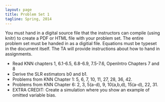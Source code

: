 ```yaml
---
layout: page
title: Problem Set 1
tagline: Spring, 2014
---
```


You must hand in a digital source file that the instructors can compile (using knitr) to create a PDF or HTML file with your problem set. The entire problem set must be handed in as a digitial file. Equations must be typeset in the document itself. The TA will provide instructions about how to hand in assignments.

 * Read KNN chapters 1, 6.1-6.5, 6.8-6.9, 7.5-7.6, OpenIntro Chapters 7 and 8
 * Derive the SLR estimators b0 and b1. 
 * Problems from KNN Chapter 1: 5, 6, 7, 10, 11, 27, 28, 36, 42.
 * Problems from KNN Chapter 6: 2, 3, 5(a-d), 9, 10(a,b,d), 15(a-d), 22, 31.
 * EXTRA CREDIT: Create a simulation where you show an example of omitted variable bias.

